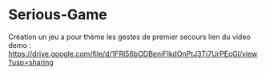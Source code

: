 # Serious-Game
Création un jeu a pour thème les gestes de premier secours
lien du video demo : https://drive.google.com/file/d/1FRl56bODBeniFIkdOnPtJ3Tj7UrPEoGl/view?usp=sharing

